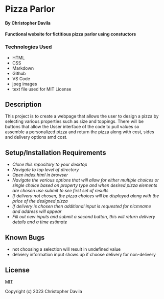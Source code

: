 # Pizza Parlor

####  By Christopher Davila

#### Functional website for fictitious pizza parlor using constuctors 

### Technologies Used

* HTML
* CSS
* Markdown
* Github
* VS Code
* jpeg images
* text file used for MIT License

## Description

This project is to create a webpage that allows the user to design a pizza by selecting various properties such as size and toppings. There will be buttons that allow the Usser interface of the code to pull values so assemble a personalized pizza and return the pizza along with cost, sides and delivery options amd cost. 

## Setup/Installation Requirements

* _Clone this repository to your desktop_
* _Navigate to top level of directory_
* _Open index.html in browser_
* _Navigate the various options that will allow for either multiple choices or single choice based on property type and when desired pizza elements are chosen use submit to see first set of results_
* _If delivery not chosen, the pizza choices will be displayed along with the price of the designed pizza_
* _If delivery is chosen then additional input is requested for nicmname and address will appear_
* _Fill out new inputs and submit a second button, this will return delivery details and a time estimate_


## Known Bugs

* not choosing a selection will result in undefined value
* delviery information input shows up if choose delivery for non-delivery


## License

[MIT](https://github.com/ChrisRDavila/Pizza-parlor/edit/main/LICENSE.txt)

Copyright (c) 2023 Christopher Davila